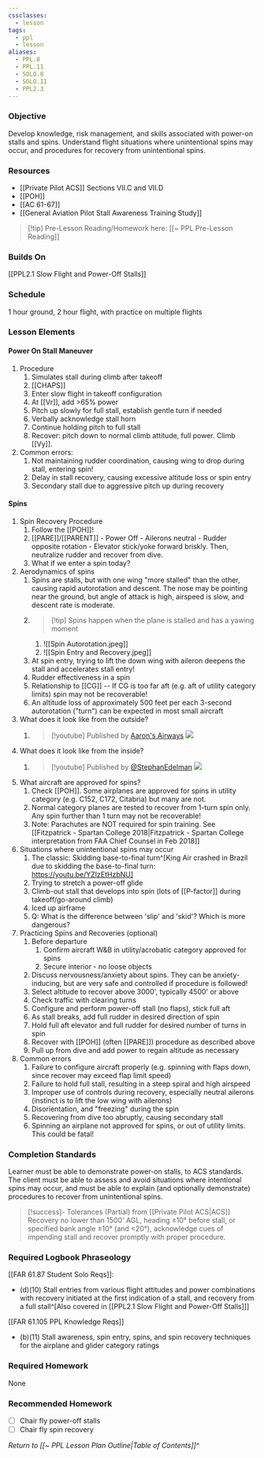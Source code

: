 ```yaml
---
cssclasses:
  - lesson
tags:
  - ppl
  - lesson
aliases:
  - PPL.8
  - PPL.11
  - SOLO.8
  - SOLO.11
  - PPL2.3
---
```

### Objective
Develop knowledge, risk management, and skills associated with power-on stalls and spins. Understand flight situations where unintentional spins may occur, and procedures for recovery from unintentional spins.

### Resources
- [[Private Pilot ACS]] Sections VII.C and VII.D
- [[POH]]
- [[AC 61-67]]
- [[General Aviation Pilot Stall Awareness Training Study]]

> [!tip] Pre-Lesson Reading/Homework here: [[~ PPL Pre-Lesson Reading]]

### Builds On
[[PPL2.1 Slow Flight and Power-Off Stalls]]

### Schedule
1 hour ground, 2 hour flight, with practice on multiple flights

### Lesson Elements

#### Power On Stall Maneuver
1. Procedure
	1. Simulates stall during climb after takeoff
	2. [[CHAPS]]
	3. Enter slow flight in takeoff configuration
	4. At [[Vr]], add >65% power
	5. Pitch up slowly for full stall, establish gentle turn if needed
	6. Verbally acknowledge stall horn
	7. Continue holding pitch to full stall
	8. Recover: pitch down to normal climb attitude, full power. Climb [[Vy]].
2. Common errors:
	1. Not maintaining rudder coordination, causing wing to drop during stall, entering spin!
	2. Delay in stall recovery, causing excessive altitude loss or spin entry
	3. Secondary stall due to aggressive pitch up during recovery

#### Spins
1. Spin Recovery Procedure
	1. Follow the [[POH]]!
	2. [[PARE]]/[[PARENT]] - Power Off - Ailerons neutral - Rudder opposite rotation - Elevator stick/yoke forward briskly. Then, neutralize rudder and recover from dive.
	3. What if we enter a spin today?
2. Aerodynamics of spins
	1. Spins are stalls, but with one wing "more stalled" than the other, causing rapid autorotation and descent. The nose may be pointing near the ground, but angle of attack is high, airspeed is slow, and descent rate is moderate.
	2. > [!tip] Spins happen when the plane is stalled and has a yawing moment
		1. ![[Spin Autorotation.jpeg]]
		2. ![[Spin Entry and Recovery.jpeg]]
	3. At spin entry, trying to lift the down wing with aileron deepens the stall and accelerates stall entry!
	4. Rudder effectiveness in a spin
	5. Relationship to [[CG]] -- If CG is too far aft (e.g. aft of utility category limits) spin may not be recoverable!
	6. An altitude loss of approximately 500 feet per each 3-second autorotation ("turn") can be expected in most small aircraft
3. What does it look like from the outside?
	1. > [!youtube] Published by [Aaron's Airways](https://www.youtube.com/@aaronsairways)
	   ![](https://www.youtube.com/watch?v=oDiIO8SnRFM)
4. What does it look like from the inside?
	1. > [!youtube] Published by [@StephanEdelman](https://www.youtube.com/@StephanEdelman)
	   ![](https://www.youtube.com/watch?v=4dSrjVR0MvE)
5. What aircraft are approved for spins?
	1. Check [[POH]]. Some airplanes are approved for spins in utility category (e.g. C152, C172, Citabria) but many are not.
	2. Normal category planes are tested to recover from 1-turn spin only. Any spin further than 1 turn may not be recoverable!
	3. Note: Parachutes are NOT required for spin training. See [[Fitzpatrick - Spartan College 2018|Fitzpatrick - Spartan College interpretation from FAA Chief Counsel in Feb 2018]]
6. Situations where unintentional spins may occur
	1. The classic: Skidding base-to-final turn^[King Air crashed in Brazil due to skidding the base-to-final turn: https://youtu.be/YZIzEtHzbNU]
	2. Trying to stretch a power-off glide
	3. Climb-out stall that develops into spin (lots of [[P-factor]] during takeoff/go-around climb)
	4. Iced up airframe
	5. Q: What is the difference between 'slip' and 'skid'?  Which is more dangerous?
7. Practicing Spins and Recoveries (optional)
	1. Before departure
		1. Confirm aircraft W&B in utility/acrobatic category approved for spins
		2. Secure interior - no loose objects
	2. Discuss nervousness/anxiety about spins. They can be anxiety-inducing, but are very safe and controlled if procedure is followed!
	3. Select altitude to recover above 3000', typically 4500' or above
	4. Check traffic with clearing turns
	5. Configure and perform power-off stall (no flaps), stick full aft
	6. As stall breaks, add full rudder in desired direction of spin
	7. Hold full aft elevator and full rudder for desired number of turns in spin
	8. Recover with [[POH]] (often [[PARE]]) procedure as described above
	9. Pull up from dive and add power to regain altitude as necessary
8. Common errors
	1. Failure to configure aircraft properly (e.g. spinning with flaps down, since recover may exceed flap limit speed)
	2. Failure to hold full stall, resulting in a steep spiral and high airspeed
	3. Improper use of controls during recovery, especially neutral ailerons (instinct is to lift the low wing with ailerons)
	4. Disorientation, and "freezing" during the spin
	5. Recovering from dive too abruptly, causing secondary stall
	6. Spinning an airplane not approved for spins, or out of utility limits. This could be fatal!

### Completion Standards
Learner must be able to demonstrate power-on stalls, to ACS standards. The client must be able to assess and avoid situations where intentional spins may occur, and must be able to explain (and optionally demonstrate) procedures to recover from unintentional spins.

> [!success]- Tolerances (Partial) from [[Private Pilot ACS|ACS]]
> Recovery no lower than 1500' AGL, heading ±10° before stall, or specified bank angle ±10° (and <20°), acknowledge cues of impending stall and recover promptly with proper procedure.


### Required Logbook Phraseology
[[FAR 61.87 Student Solo Reqs]]: 
- (d)(10) Stall entries from various flight attitudes and power combinations with recovery initiated at the first indication of a stall, and recovery from a full stall^[Also covered in [[PPL2.1 Slow Flight and Power-Off Stalls]]]

[[FAR 61.105 PPL Knowledge Reqs]]
- (b)(11) Stall awareness, spin entry, spins, and spin recovery techniques for the airplane and glider category ratings

### Required Homework
None
 
### Recommended Homework 
- [ ] Chair fly power-off stalls
- [ ] Chair fly spin recovery

*Return to [[~ PPL Lesson Plan Outline|Table of Contents]]^*